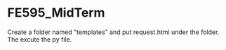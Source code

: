# FE595_MidTerm
Create a folder named "templates" and put request.html under the folder. The excute the py file.
